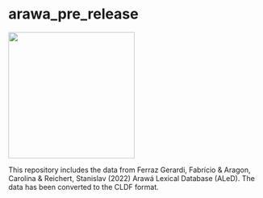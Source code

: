 # arawa_pre_release

<img src="https://github.com/LanguageStructure/arawa_pre_release/blob/main/map.png" width="250" height="250">

This repository includes the data from Ferraz Gerardi, Fabrício & Aragon, Carolina & Reichert, Stanislav (2022) Arawá Lexical Database (ALeD). The data has been converted to the CLDF format.
